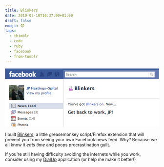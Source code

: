 ```yaml
---
title: Blinkers
date: 2010-05-10T16:37:00+01:00
draft: false
emoji: 😈
tags:
  - thimblr
  - code
  - ruby
  - facebook
  - from-tumblr
---
```


![A screenshot of the Facebook homepage. Instead of the newsfeed there is text saying "You've got blinkers on. Now… get back to work JP!](facebook-with-blinkers.jpg)

I built [Blinkers](https://github.com/jphastings/blinkers), a little greasemonkey script/Firefox extension that will prevent you from seeing your own Facebook news feed. Why? Because we all know it _eats time_ and poops procrastination guilt.

If you're still having difficulty avoiding the internets while you work, consider using my [DialUp](http://vimeo.com/9632924) application (or help me make it better!)
